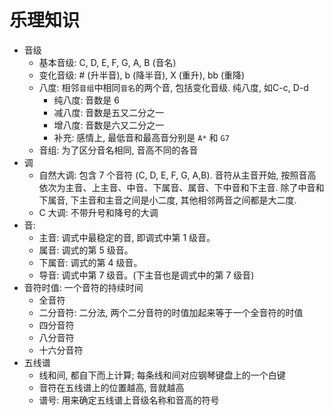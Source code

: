 # 乐理知识

- 音级
    - 基本音级: C, D, E, F, G, A, B (音名)
    - 变化音级: # (升半音), b (降半音), X (重升), bb (重降)
    - 八度: 相邻`音组`中相同`音名`的两个音, 包括变化音级. 纯八度, 如C-c, D-d
        - 纯八度: 音数是 6
        - 减八度: 音数是五又二分之一
        - 增八度: 音数是六又二分之一
        - 补充: 感情上, 最低音和最高音分别是 `A*` 和 `G7`
    - 音组: 为了区分音名相同, 音高不同的各音
- 调
    - 自然大调: 包含 7 个音符 (C, D, E, F, G, A,B). 音符从主音开始, 按照音高依次为主音、上主音、中音、下属音、属音、下中音和下主音. 除了中音和下属音, 下主音和主音之间是小二度, 其他相邻两音之间都是大二度.
    - C 大调: 不带升号和降号的大调
- 音:
    - 主音: 调式中最稳定的音, 即调式中第 1 级音。
    - 属音: 调式的第 5 级音。
    - 下属音: 调式的第 4 级音。
    - 导音: 调式中第 7 级音。(下主音也是调式中的第 7 级音)
- 音符时值: 一个音符的持续时间
    - 全音符
    - 二分音符: 二分法, 两个二分音符的时值加起来等于一个全音符的时值
    - 四分音符
    - 八分音符
    - 十六分音符
- 五线谱
    - 线和间, 都自下而上计算; 每条线和间对应钢琴键盘上的一个白键
    - 音符在五线谱上的位置越高, 音就越高
    - 谱号: 用来确定五线谱上音级名称和音高的符号
